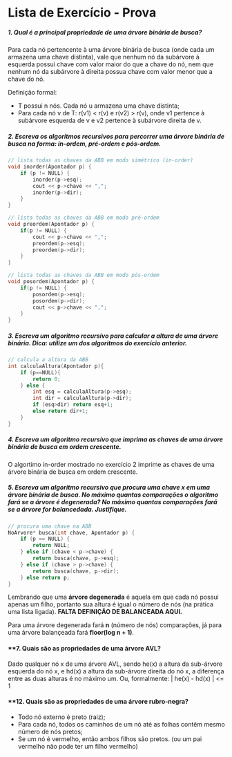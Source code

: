 # Lista de Exercício - Prova

##### **1. Qual é a principal propriedade de uma árvore binária de busca?**

Para cada nó pertencente à uma árvore binária de busca (onde cada um armazena uma chave distinta), vale que nenhum nó da subárvore à esquerda possui chave com valor maior do que a chave do nó, nem que nenhum nó da subárvore à direita possua chave com valor menor que a chave do nó.

Definição formal:

* T possui n nós. Cada nó u armazena uma chave distinta;
* Para cada nó v de T: r(v1) < r(v) e r(v2) > r(v), onde v1 pertence à subárvore esquerda de v e v2 pertence à subárvore direita de v.

##### **2. Escreva os algoritmos recursivos para percorrer uma árvore binária de busca na forma: in-ordem, pré-ordem e pós-ordem.**

```c++
// lista todas as chaves da ABB em modo simétrico (in-order)
void inorder(Apontador p) {
	if (p != NULL) {
		inorder(p->esq);
		cout << p->chave << ",";
		inorder(p->dir);
	}
}

// lista todas as chaves da ABB em modo pré-ordem
void preordem(Apontador p) {
	if(p != NULL) {
		cout << p->chave << ",";
		preordem(p->esq);
		preordem(p->dir);
	}
}

// lista todas as chaves da ABB em modo pós-ordem
void posordem(Apontador p) {
	if(p != NULL) {
		posordem(p->esq);
		posordem(p->dir);
		cout << p->chave << ",";
	}
}
```

##### **3. Escreva um algoritmo recursivo para calcular a altura de uma árvore binária. Dica: utilize um dos algoritmos do exercício anterior.**

```c++
// calcula a altura da ABB
int calculaAltura(Apontador p){	
	if (p==NULL){
		return 0;
	} else {
		int esq = calculaAltura(p->esq);
		int dir = calculaAltura(p->dir);
		if (esq>dir) return esq+1;
		else return dir+1;
	}
}
```

##### **4. Escreva um algoritmo recursivo que imprima as chaves de uma árvore binária de busca em ordem crescente.**

O algortimo in-order mostrado no exercício 2 imprime as chaves de uma árvore binária de busca em ordem crescente.

##### **5. Escreva um algoritmo recursivo que procura uma chave *x* em uma árvore binária de busca. No máximo quantas comparações o algoritmo fará se a árvore é degenerada? No máximo quantas comparações fará se a árvore for balancedada. Justifique.**

```c++
// procura uma chave na ABB
NoArvore* busca(int chave, Apontador p) {
	if (p == NULL) {
		return NULL;
	} else if (chave < p->chave) {
		return busca(chave, p->esq);
	} else if (chave > p->chave) {
		return busca(chave, p->dir);
	} else return p;
}
```

Lembrando que uma **árvore degenerada** é aquela em que cada nó possui apenas um filho, portanto sua altura é igual o número de nós (na prática uma lista ligada). **FALTA DEFINIÇÃO DE BALANCEADA AQUI.**

Para uma árvore degenerada fará **n** (número de nós) comparações, já para uma árvore balançeada fará **floor(log n + 1)**.

#### **7. Quais são as propriedades de uma árvore AVL?

Dado qualquer nó x de uma árvore AVL, sendo he(x) a altura da sub-árvore esquerda do nó x, e hd(x) a altura da sub-árvore direita do nó x, a diferença entre as duas alturas é no máximo um. Ou, formalmente: | he(x) - hd(x) | <= 1

#### **12. Quais são as propriedades de uma árvore rubro-negra?

* Todo nó externo é preto (raiz);
* Para cada nó, todos os caminhos de um nó até as folhas contêm mesmo número de nós pretos;
* Se um nó é vermelho, então ambos filhos são pretos. (ou um pai vermelho não pode ter um filho vermelho)

